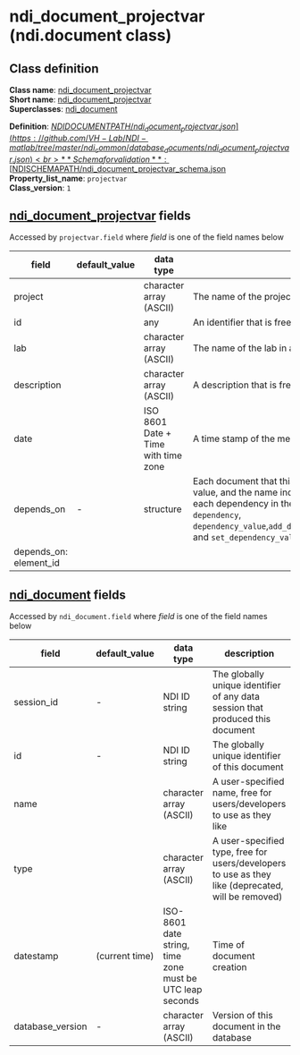 # ndi_document_projectvar (ndi.document class)

## Class definition

**Class name**: [ndi_document_projectvar](ndi_document_projectvar.md)<br>
**Short name**: [ndi_document_projectvar](ndi_document_projectvar.md)<br>
**Superclasses**: [ndi_document](ndi_document.md)

**Definition**: [$NDIDOCUMENTPATH/ndi_document_projectvar.json](https://github.com/VH-Lab/NDI-matlab/tree/master/ndi_common/database_documents/ndi_document_projectvar.json)<br>
**Schema for validation**: [$NDISCHEMAPATH/ndi_document_projectvar_schema.json](https://github.com/VH-Lab/NDI-matlab/tree/master/ndi_common/schema_documents/ndi_document_projectvar_schema.json)<br>
**Property_list_name**: `projectvar`<br>
**Class_version**: `1`<br>


## [ndi_document_projectvar](ndi_document_projectvar.md) fields

Accessed by `projectvar.field` where *field* is one of the field names below

| field | default_value | data type | description |
| --- | --- | --- | --- |
| project |  | character array (ASCII) | The name of the project |
| id |  | any | An identifier that is free for the user to choose |
| lab |  | character array (ASCII) | The name of the lab in a format that is free for the user to choose |
| description |  | character array (ASCII) | A description that is free for the user to choose |
| date |  | ISO 8601 Date + Time with time zone | A time stamp of the measurement |
| depends_on | - | structure | Each document that this document depends on is listed; its document ID is given by the value, and the name indicates the type of dependency that exists. Note that the index for each dependency in the list below is arbitrary and can change. Use `ndi.document` methods `dependency`, `dependency_value`,`add_dependency_value_n`,`dependency_value_n`,`remove_dependency_value_n`, and `set_dependency_value` to read and edit `depends_on` fields of an `ndi.document`. |
| depends_on: element_id |  |  |  |


## [ndi_document](ndi_document.md) fields

Accessed by `ndi_document.field` where *field* is one of the field names below

| field | default_value | data type | description |
| --- | --- | --- | --- |
| session_id | - | NDI ID string | The globally unique identifier of any data session that produced this document |
| id | - | NDI ID string | The globally unique identifier of this document |
| name |  | character array (ASCII) | A user-specified name, free for users/developers to use as they like |
| type |  | character array (ASCII) | A user-specified type, free for users/developers to use as they like (deprecated, will be removed) |
| datestamp | (current time) | ISO-8601 date string, time zone must be UTC leap seconds | Time of document creation |
| database_version | - | character array (ASCII) | Version of this document in the database |


